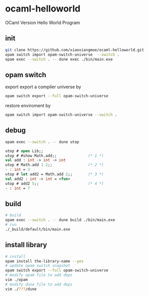 # ocaml-helloworld

OCaml Version Hello World Program

## init

```sh
git clone https://github.com/xiaoxiangmoe/ocaml-helloworld.git
opam switch import opam-switch-universe  --switch .
opam exec --switch . -- dune exec ./bin/main.exe
```

## opam switch

export export a compiler universe by

```sh
opam switch export --full opam-switch-universe
```

restore enviroment by

```sh
opam switch import opam-switch-universe --switch .
```

## debug

```sh
opam exec --switch . -- dune utop
```

```ocaml
utop # open Lib;;
utop # #show Math.add;;              (* 1 *)
val add : int -> int -> int
utop # Math.add 1 2;;                (* 2 *)
- : int = 3
utop # let add2 = Math.add 2;;       (* 3 *)
val add2 : int -> int = <fun>
utop # add2 5;;                      (* 4 *)
- : int = 7
```

## build

```sh
# build
opam exec --switch . -- dune build ./bin/main.exe
# run
./_build/default/bin/main.exe
```

## install library

```sh
# install
opam install the-library-name --yes
# update opam switch snapshot
opam switch export --full opam-switch-universe
# modify opam file to add deps
vim ./opam
# modify dune file to add deps
vim ./???/dune
```